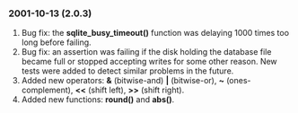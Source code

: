 ### 2001\-10\-13 (2\.0\.3\)

1. Bug fix: the **sqlite\_busy\_timeout()** function was delaying 1000
 times too long before failing.
2. Bug fix: an assertion was failing if the disk holding the database
 file became full or stopped accepting writes for some other reason.
 New tests were added to detect similar problems in the future.
3. Added new operators: **\&** (bitwise\-and)
 **\|** (bitwise\-or), **\~** (ones\-complement),
 **\<\<** (shift left), **\>\>** (shift right).
4. Added new functions: **round()** and **abs()**.




